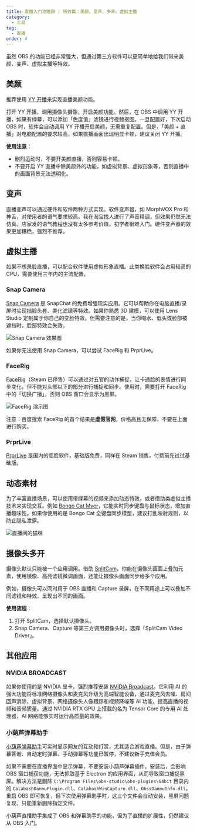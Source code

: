 ```yaml
---
title: 直播入门攻略四 | 特效篇：美颜、变声、多开、虚拟主播
category:
  - 工具
tag:
  - 直播
order: 4
---
```


虽然 OBS 的功能已经非常强大，但通过第三方软件可以更简单地给我们带来美颜、变声、虚拟主播等特效。

## 美颜

推荐使用 [YY 开播](https://v.yy.com/)来实现直播美颜功能。

打开 YY 开播，调用摄像头摄像，开启美颜功能。然后，在 OBS 中调用 YY 开播，如果有绿幕，可以添加「色度值」滤镜进行视频抠图。一旦配置好，下次启动 OBS 时，软件会自动调用 YY 开播开启美颜，无需重复配置。但是，「美颜 + 直播」对电脑配置的要求较高，如果直播画面出现明显卡顿，建议关闭 YY 开播。

**使用注意**：

- 剧烈运动时，不要开美颜直播，否则容易卡顿。
- 不要开启 YY 直播中除美颜外的功能，如虚拟背景、虚拟形象等，否则直播中的画面背景无法透明化。

## 变声

直播变声可以通过硬件和软件两种方式实现。软件变声器，如 MorphVOX Pro 和神舌，对使用者的语气要求较高。我在淘宝找人进行了声音精调，但效果仍然无法仿真。店家发的语气教程也没有太多参考价值，初学者很难入门。硬件变声器的效果更加糟糕，强烈不推荐。

## 虚拟主播

如果不想录脸直播，可以配合软件使用虚拟形象直播。此类换脸软件会占用较高的 CPU，需要使用三年内的主流配置。

### Snap Camera

[Snap Camera](https://snapcamera.snapchat.com/) 是 SnapChat 的免费增强现实应用。它可以帮助你在电脑直播/录屏时实现挡脸头套、美化滤镜等特效。如果你熟悉 3D 建模，可以使用 Lens Studio 定制属于你自己的变脸特效。但需要注意的是，当你喝水、低头或脸部被遮挡时，脸部特效会失效。

![Snap Camera 效果图](https://img.gpt-vip.top/SnapCamera.gif?imageMogr2/format/webp "Snap Camera 效果图")

如果你无法使用 Snap Camera，可以尝试 FaceRig 和 PrprLive。

### FaceRig

[FaceRig](https://store.steampowered.com/app/274920/FaceRig/)（Steam 已停售）可以通过对五官的动作捕捉，让卡通脸的表情进行同步变化，但不能对头部以下的部分进行捕捉和同步。使用时，需要打开 FaceRig 中的「切换广播」，否则 OBS 窗口会显示为黑屏。

![FaceRig 演示图](https://img.gpt-vip.top/20210329092154.gif?imageMogr2/format/webp "FaceRig 演示图")

注意：百度搜索 FaceRig 的首个结果是**虚假官网**，价格高且无保障，不要在上面进行购买。

### PrprLive

[PrprLive](https://store.steampowered.com/app/1279610/PrprLive/) 是国内的变脸软件，基础版免费，同样在 Steam 销售，付费前先试试基础版。

## 动态素材

为了丰富直播场景，可以使用带绿幕的视频来添加动态特效，或者借助类虚拟主播技术来实现交互。例如 [Bongo Cat Mver](https://d.appinn.com/bongo-cat-mver/)，它能实时同步键盘与鼠标状态，增加直播趣味性。如果你使用的是 Bongo Cat 全键盘同步模型，建议打乱映射规则，以防止隐私泄露。

![直播间的猫咪](https://img.gpt-vip.top/2022-06-30-08-29-40.png "直播间的猫咪")

## 摄像头多开

摄像头默认只能被一个应用调用。借助 [SplitCam](https://splitcam.com/)，你能在摄像头画面上叠加元素，使用镜像、高亮滤镜微调画面，还能让摄像头画面同步给多个应用。

例如，摄像头可以同时用于 OBS 直播和 Capture 录屏，在不同用途上可以叠加不同滤镜和特效，呈现出不同的画面。

**使用流程**：

1. 打开 SplitCam，选择默认摄像头。
2. Snap Camera、Capture 等第三方调用摄像头时，选择「SplitCam Video Driver」。

## 其他应用

### NVIDIA BROADCAST

如果你使用的是 NVIDIA 显卡，强烈推荐安装 [NVIDIA Broadcast](https://www.nvidia.cn/geforce/guides/broadcast-app-setup-guide/)。它利用 AI 的强大功能将标准网络摄像头和麦克风升级为高端智能设备，通过麦克风去噪、房间回声消除、虚拟背景、网络摄像头人像跟踪和视频降噪等 AI 功能，提高直播的视频和音频质量。通过 NVIDIA RTX GPU 上搭载的名为 Tensor Core 的专用 AI 处理器，AI 网络能够实时运行高质量的效果。

### 小葫芦弹幕助手

[小葫芦弹幕助手](https://zs.xiaohulu.com/danmu/)可实时显示网友的互动和打赏，尤其适合游戏直播。但是，由于弹幕答谢、自动定时弹幕、手动弹幕等功能已暂停，不建议新手充值会员。

如果不需要在直播界面中显示弹幕，不要安装小葫芦弹幕插件。安装后，会影响 OBS 窗口捕获功能，无法抓取基于 Electron 的应用界面，从而导致窗口捕捉黑屏。解决方法是删除 `C:\Program Files\obs-studio\obs-plugins\64bit` 目录内的 `CalabashDanmuPlugin.dll`、`CalabashWinCapture.dll`、`ObssDanmuInfo.dll`，重启 OBS 即可恢复，但下次使用弹幕助手时，这三个文件会自动安装，黑屏问题复现，只能重新删除指定文件。

小葫芦直播助手集成了 OBS 和弹幕助手的功能，但为了直播的扩展性，仍然建议从 OBS 入门。
